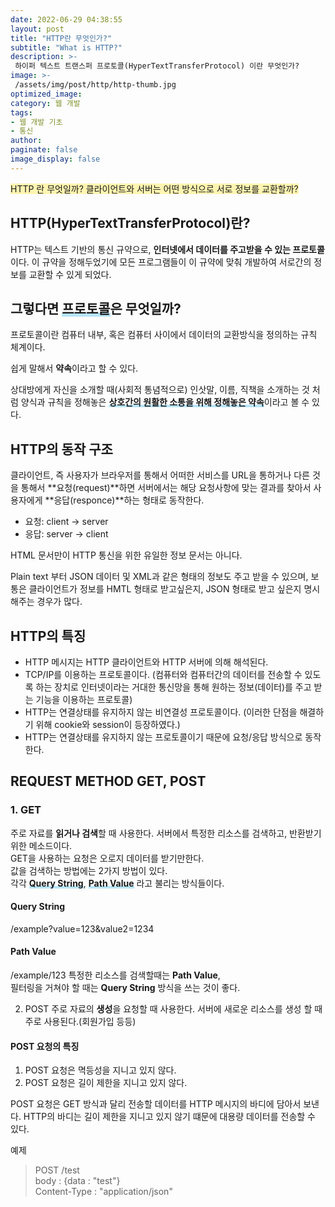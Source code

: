 ```yaml
---
date: 2022-06-29 04:38:55
layout: post
title: "HTTP란 무엇인가?"
subtitle: "What is HTTP?"
description: >-
 하이퍼 텍스트 트랜스퍼 프로토콜(HyperTextTransferProtocol) 이란 무엇인가?
image: >-
 /assets/img/post/http/http-thumb.jpg
optimized_image:
category: 웹 개발
tags:
- 웹 개발 기초
- 통신
author: 
paginate: false
image_display: false
---
```

<span style="background-color:#fff5b1">
    HTTP 란 무엇일까? 클라이언트와 서버는 어떤 방식으로 서로 정보를 교환할까?
<span>

## HTTP(HyperTextTransferProtocol)란?

HTTP는 텍스트 기반의 통신 규약으로, <b>인터넷에서 데이터를 주고받을 수 있는 프로토콜</b>이다.
이 규약을 정해두었기에 모든 프로그램들이 이 규약에 맞춰 개발하여 서로간의 정보를 교환할 수 있게 되었다.

## 그렇다면 <span style="background: linear-gradient(to top, #B6E5F9 25%, transparent 25%);">프로토콜</span>은 무엇일까?

프로토콜이란 컴퓨터 내부, 혹은 컴퓨터 사이에서 데이터의 교환방식을 정의하는 규칙 체계이다.

쉽게 말해서 <b>약속</b>이라고 할 수 있다.

상대방에게 자신을 소개할 때(사회적 통념적으로) 인삿말, 이름, 직책을 소개하는 것 처럼
양식과 규칙을 정해놓은 <b style="background: linear-gradient(to top, #B6E5F9 25%, transparent 25%);">상호간의 원활한 소통을 위해 정해놓은 약속</b>이라고 볼 수 있다.

## HTTP의 동작 구조

클라이언트, 즉 사용자가 브라우저를 통해서 어떠한 서비스를 URL을 통하거나 다른 것을 통해서 **요청(request)**하면 서버에서는 해당 요청사항에 맞는 결과를 찾아서 사용자에게 **응답(responce)**하는 형태로 동작한다.

- 요청: client → server
- 응답: server → client

HTML 문서만이 HTTP 통신을 위한 유일한 정보 문서는 아니다.

Plain text 부터 JSON 데이터 및 XML과 같은 형태의 정보도 주고 받을 수 있으며, 보통은 클라이언트가 정보를 HMTL 형태로 받고싶은지, JSON 형태로 받고 싶은지 명시해주는 경우가 많다.

## HTTP의 특징

- HTTP 메시지는 HTTP 클라이언트와 HTTP 서버에 의해 해석된다.
- TCP/IP를 이용하는 프로토콜이다.
(컴퓨터와 컴퓨터간의 데이터를 전송할 수 있도록 하는 장치로 인터넷이라는 거대한 통신망을 통해 원하는 정보(데이터)를 주고 받는 기능을 이용하는 프로토콜)
- HTTP는 연결상태를 유지하지 않는 비연결성 프로토콜이다. 
(이러한 단점을 해결하기 위해 cookie와 session이 등장하였다.)
- HTTP는 연결상태를 유지하지 않는 프로토콜이기 때문에 요청/응답 방식으로 동작한다.

## REQUEST METHOD GET, POST

### 1. GET<br>
주로 자료를 **읽거나 검색**할 때 사용한다.
서버에서 특정한 리소스를 검색하고, 반환받기 위한 메소드이다.<br>
GET을 사용하는 요청은 오로지 데이터를 받기만한다.<br>
값을 검색하는 방법에는 2가지 방법이 있다.<br>
각각 <b style="background: linear-gradient(to top, #B6E5F9 25%, transparent 25%);">Query String</b>, <b style="background: linear-gradient(to top, #B6E5F9 25%, transparent 25%);">Path Value</b> 라고 불리는 방식들이다.
#### Query String
/example?value=123&value2=1234
#### Path Value
/example/123
특정한 리소스를 검색할때는 <b>Path Value</b>, <br>
필터링을 거쳐야 할 때는 <b>Query String</b> 방식을 쓰는 것이 좋다.

2. POST
주로 자료의 **생성**을 요청할 때 사용한다.
서버에 새로운 리소스를 생성 할 때 주로 사용된다.(회원가입 등등)

#### POST 요청의 특징
1. POST 요청은 멱등성을 지니고 있지 않다.
2. POST 요청은 길이 제한을 지니고 있지 않다.

POST 요청은 GET 방식과 달리 전송할 데이터를 HTTP 메시지의 바디에 담아서 보낸다.
HTTP의 바디는 길이 제한을 지니고 있지 않기 떄문에 대용량 데이터를 전송할 수 있다.

예제
>POST /test<br>
body : {data : "test"}<br>
Content-Type : "application/json"<br>
